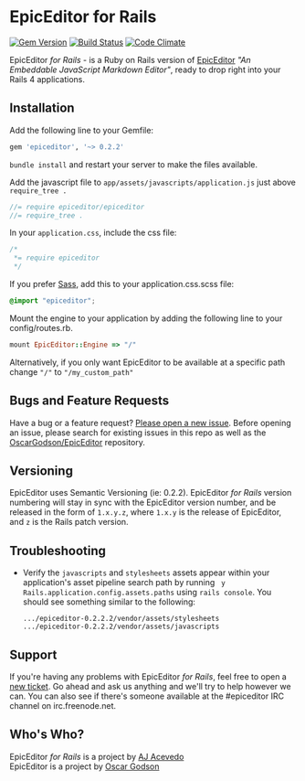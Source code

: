 # EpicEditor for Rails
[![Gem Version](https://badge.fury.io/rb/epiceditor.png)](http://badge.fury.io/rb/epiceditor)
[![Build Status](https://travis-ci.org/AJAlabs/EpicEditor.png?branch=master)](https://travis-ci.org/AJAlabs/EpicEditor)
[![Code Climate](https://codeclimate.com/repos/520c836cf3ea004527039551/badges/a479df1697395a3c3040/gpa.png)](https://codeclimate.com/repos/520c836cf3ea004527039551/feed)


EpicEditor *for Rails* - is a Ruby on Rails version of [EpicEditor](http://epiceditor.com) *"An Embeddable JavaScript Markdown Editor"*, ready to drop right into your Rails 4 applications.


## Installation

Add the following line to your Gemfile:

```ruby
gem 'epiceditor', '~> 0.2.2'
```

`bundle install` and restart your server to make the files available.

Add the javascript file to `app/assets/javascripts/application.js` just above `require_tree .`

```javascript
//= require epiceditor/epiceditor
//= require_tree .
```

In your `application.css`, include the css file:

```css
/*
 *= require epiceditor
 */
 ```

If you prefer [Sass](http://sass-lang.com/docs.html), add this to your application.css.scss file:

```scss
@import "epiceditor";
```

Mount the engine to your application by adding the following line to your config/routes.rb.

```ruby
mount EpicEditor::Engine => "/"
```

Alternatively, if you only want EpicEditor to be available at a specific path change `"/"` to `"/my_custom_path"`


## Bugs and Feature Requests

Have a bug or a feature request? [Please open a new issue](https://github.com/AJAlabs/EpicEditor/issues). Before opening an issue, please search for existing issues in this repo as well as the [OscarGodson/EpicEditor](https://github.com/OscarGodson/EpicEditor/issues) repository.


## Versioning
EpicEditor uses Semantic Versioning (ie: 0.2.2). EpicEditor *for Rails* version numbering will stay in sync with the EpicEditor version number, and be released in the form of `1.x.y.z`, where `1.x.y` is the release of EpicEditor, and `z` is the Rails patch version.


## Troubleshooting

- Verify the `javascripts` and `stylesheets` assets appear within your application's asset pipeline search path by running ` y Rails.application.config.assets.paths` using `rails console`. You should see something similar to the following:

    ```
    .../epiceditor-0.2.2.2/vendor/assets/stylesheets
    .../epiceditor-0.2.2.2/vendor/assets/javascripts
    ```

## Support

If you're having any problems with EpicEditor *for Rails*, feel free to open a [new ticket](https://github.com/AJAlabs/EpicEditor/issues/new). Go ahead and ask us anything and we'll try to help however we can. You can also see if there's someone available at the #epiceditor IRC channel on irc.freenode.net.

## Who's Who?

EpicEditor *for Rails* is a project by [AJ Acevedo](https://twitter.com/AJ_Acevedo)  
EpicEditor is a project by [Oscar Godson](https://twitter.com/oscargodson)
